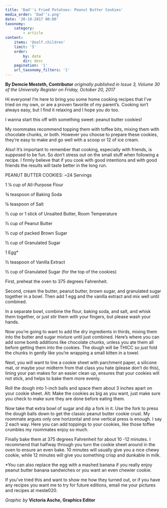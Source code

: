 ```yaml
---
title: 'Dad''s Fried Potatoes: Peanut Butter Cookies'
media_order: 'Dad''s.png'
date: '20-10-2017 00:00'
taxonomy:
    category:
        - article
content:
    items: '@self.children'
    limit: '5'
    order:
        by: date
        dir: desc
    pagination: '1'
    url_taxonomy_filters: '1'
---
```


**By Demcie Mesteth, Contributor** _originally published in Issue 3, Volume 30 of the University Register on Friday, October 20, 2017_

 Hi everyone! I’m here to bring you some home cooking recipes that I’ve tried on my own, or are a proven favorite of my parent’s. Cooking isn’t always easy, but I find it relaxing and I hope you do too. 

I wanna start this off with something sweet: peanut butter cookies! 

My roommates recommend topping them with toffee bits, mixing them with chocolate chunks, or both. However you choose to prepare these cookies, they’re easy to make and go well with a scoop or 12 of ice cream. 

Also! It’s important to remember that cooking, especially with friends, is supposed to be fun. So don’t stress out on the small stuff when following a recipe. I firmly believe that if you cook with good intentions and with good friends the results will taste better in the long run. 

PEANUT BUTTER COOKIES: ~24 Servings 

1 ¼ cup of All-Purpose Flour 

¾ teaspoon of Baking Soda 

¼ teaspoon of Salt 

½ cup or 1 stick of Unsalted Butter, Room Temperature 

½ cup of Peanut Butter 

½ cup of packed Brown Sugar 

½ cup of Granulated Sugar 

1 Egg* 

½ teaspoon of Vanilla Extract 

½ cup of Granulated Sugar (for the top of the cookies) 

First, preheat the oven to 375 degrees Fahrenheit. 

Second, cream the butter, peanut butter, brown sugar, and granulated sugar together in a bowl. Then add 1 egg and the vanilla extract and mix well until combined. 

In a separate bowl, combine the flour, baking soda, and salt, and whisk them together, or just stir them with your fingers, but please wash your hands. 

Now you’re going to want to add the dry ingredients in thirds, mixing them into the butter and sugar mixture until just combined. Here’s where you can add some bomb additions like chocolate chunks, unless you ate them all before getting them into the cookies. The dough will be THICC so just fold the chunks in gently like you’re wrapping a small kitten in a towel. 

Next, you will want to line a cookie sheet with parchment paper, a silicone mat, or maybe your midterm from that class you hate (please don’t do this), lining your pan makes for an easier clean up, ensures that your cookies will not stick, and helps to bake them more evenly. 

Roll the dough into 1-inch balls and space them about 3 inches apart on your cookie sheet. Alt: Make the cookies as big as you want, just make sure you check to make sure they are done before eating them. 

Now take that extra bowl of sugar and dip a fork in it. Use the fork to press the dough balls down to get the classic peanut butter cookie crust. My roommate argues only one horizontal and one vertical press is enough. I say 2 each way. Here you can add toppings to your cookies, like those toffee crumbles my roommates enjoy so much. 

Finally bake them at 375 degrees Fahrenheit for about 10 -12 minutes. I recommend that halfway through you turn the cookie sheet around in the oven to ensure an even bake. 10 minutes will usually give you a nice chewy cookie, while 12 minutes will give you something crisp and dunkable in milk. 

*You can also replace the egg with a mashed banana if you really enjoy peanut butter banana sandwiches or you want an even chewier cookie. 

If you’ve tried this and want to show me how they turned out, or if you have any recipes you want me to try for future editions, email me your pictures and recipes at meste020.

_Graphic by_ **Victoria Asche, Graphics Editor**
